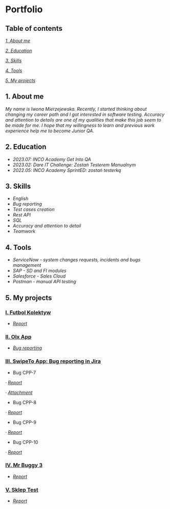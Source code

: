 # Portfolio
## Table of contents
_[1. About me](https://github.com/iwomie/Portfolio/blob/main/README.md#1-about-me)_ 

_[2. Education](https://github.com/iwomie/Portfolio/blob/main/README.md#2-education)_

_[3. Skills](https://github.com/iwomie/Portfolio/blob/main/README.md#3-skills)_

_[4. Tools](https://github.com/iwomie/Portfolio/blob/main/README.md#4-tools)_

_[5. My projects](https://github.com/iwomie/Portfolio/blob/main/README.md#5-my-projects)_

## 1. About me 
_My name is Iwona Mierzejewska. Recently, I started thinking about changing my career path and I got interested in software testing. Accuracy and attention to details are one of my qualities that make this job seem to be made for me. I hope that my willingness to learn and previous work experience help me to become Junior QA._ 
## 2. Education
* _2023.07: INCO Academy Get Into QA_
* _2023.02: Dare IT Challenge: Zostań Testerem Manualnym_
* _2022.05: INCO Academy SprintED: zostań testerką_
## 3. Skills
* _English_
* _Bug reporting_
* _Test cases creation_
* _Rest API_
* _SQL_
* _Accuracy and attention to detail_
* _Teamwork_
## 4. Tools 
* _ServiceNow - system changes requests, incidents and bugs management_
* _SAP - SD and FI modules_
* _Salesforce - Sales Cloud_ 
* _Postman - manual API testing_ 
## 5. My projects 
### [I. Futbol Kolektyw](https://scouts.futbolkolektyw.pl/pl/login?redirected=true)
* _[Report](https://docs.google.com/spreadsheets/d/1SGpjxqexbIPE9JSs438MBMgA6geVcO31SISJ9r27u9c/edit?usp=sharing)_
### [II. Olx App](https://olx.pl)
* _[Bug reporting](https://docs.google.com/spreadsheets/d/1wosRaUmmiVkhifE9PtMZua0VE5fBsaMOzOVV7uJndL0/edit?usp=share_link)_

### [III. SwipeTo App: Bug reporting in Jira](https://swipeto.pl)
* Bug CPP-7

‧ _[Report](https://drive.google.com/file/d/1bMh8rMSOlw6a2juILncjxvngIy1fQ8uB/view?usp=share_link)_

‧ _[Attachment](https://drive.google.com/file/d/1Gu-qUXlMzo2M5TTGXZ6X1iP6V6h-v34i/view?usp=share_link)_

* Bug CPP-8

‧ _[Report](https://drive.google.com/file/d/1tC8tx5DAdh_ziejCCzmh0X9qhnYt05ub/view?usp=share_link)_

* Bug CPP-9

‧ _[Report](https://drive.google.com/file/d/1EjLSxvLLejcuBZus1iVufGmdZQaUIcOs/view?usp=share_link)_

* Bug CPP-10

‧ _[Report](https://drive.google.com/file/d/1OnvDDyPszl5WvpNMkEK0-zCAqT8K7iO_/view?usp=share_link)_

### [IV. Mr Buggy 3](http://mrbuggy.pl/mrbuggy3/)
* _[Report](https://docs.google.com/spreadsheets/d/1aKS4dX43IgSXSvH8ZFT_8cCjYI_LpPPtotD11kynLFM/edit?usp=share_link)_

### [V. Sklep Test](https://skleptest.pl)
* _[Report](https://docs.google.com/spreadsheets/d/1B-2FrED3w2YJrRyOGMjcE9wqfZ3bJjDtf0s1PI2YShY/edit?usp=sharing)_

